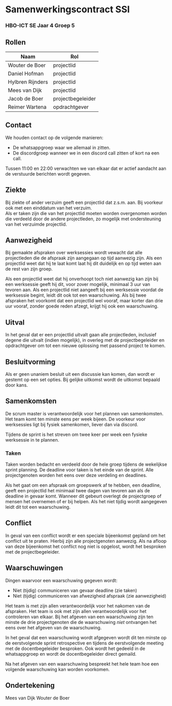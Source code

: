 # Samenwerkingscontract SSI

### HBO-ICT SE Jaar 4 Groep 5

## Rollen

| Naam             | Rol               |
| ---------------- | ----------------- |
| Wouter de Boer   | projectlid        |
| Daniel Hofman    | projectlid        |
| Hylbren Rijnders | projectlid        |
| Mees van Dijk    | projectlid        |
| Jacob de Boer    | projectbegeleider |
| Reimer Wartena   | opdrachtgever     |

## Contact

We houden contact op de volgende manieren:

- De whatsappgroep waar we allemaal in zitten.
- De discordgroep wanneer we in een discord call zitten of kort na een call.

Tussen 11:00 en 22:00 verwachten we van elkaar dat er actief aandacht aan de
verstuurde berichten wordt gegeven.

## Ziekte

Bij ziekte of ander verzuim geeft een projectlid dat z.s.m. aan. Bij voorkeur
ook met een einddatum van het verzuim.  
Als er taken zijn die van het projectlid moeten worden overgenomen worden die
verdeeld door de andere projectleden, zo mogelijk met ondersteuning van het
verzuimde projectlid.

## Aanwezigheid

Bij gemaakte afspraken over werksessies wordt vewacht dat alle projectleden die
de afspraak zijn aangegaan op tijd aanwezig zijn. Als een projectlid weet dat
hij te laat komt laat hij dit duidelijk en op tijd weten aan de rest van zijn
groep.

Als een projectlid weet dat hij onverhoopt toch niet aanwezig kan zijn bij een
werksessie geeft hij dit, voor zover mogelijk, minimaal 3 uur van tevoren aan.
Als een projectlid niet aangeeft bij een werksessie voordat de werksessie
begint, leidt dit ook tot een waarschuwing. Als bij twee afspraken het voorkomt
dat een projectlid wel vooraf, maar korter dan drie uur vooraf, zonder goede
reden afzegt, krijgt hij ook een waarschuwing.

## Uitval

In het geval dat er een projectlid uitvalt gaan alle projectleden, inclusief
degene die uitvalt (indien mogelijk), in overleg met de projectbegeleider en
opdrachtgever om tot een nieuwe oplossing met passend project te komen.

## Besluitvorming

Als er geen unaniem besluit uit een discussie kan komen, dan wordt er gestemt op
een set opties. Bij gelijke uitkomst wordt de uitkomst bepaald door kans.

## Samenkomsten

De scrum master is verantwoordelijk voor het plannen van samenkomsten. Het team
komt ten minste eens per week bijeen. De voorkeur voor werksessies ligt bij
fysiek samenkomen, liever dan via discord.

Tijdens de sprint is het streven om twee keer per week een fysieke werksessie in
te plannen.

### Taken

Taken worden bedacht en verdeeld door de hele groep tijdens de wekelijkse sprint
planning. De deadline voor taken is het einde van de sprint. Alle projectgenoten
worden het eens over deze verdeling en deadlines.

Als het gaat om een afspraak om groepswerk af te hebben, een deadline, geeft een
projectlid het minimaal twee dagen van tevoren aan als de deadline in gevaar
komt. Wanneer dit gebeurt overlegt de projectgroep of mensen het overnemen of er
bij helpen. Als het niet tijdig wordt aangegeven leidt dit tot een waarschuwing.

## Conflict

In geval van een conflict wordt er een speciale bijeenkomst gepland om het
conflict uit te praten. Hierbij zijn alle projectgenoten aanwezig. Als na afloop
van deze bijeenkomst het conflict nog niet is opgelost, wordt het besproken met
de projectbegeleider.

## Waarschuwingen

Dingen waarvoor een waarschuwing gegeven wordt:

- Niet (tijdig) communiceren van gevaar deadline (zie taken)
- Niet (tijdig) communiceren van afwezigheid afspraak (zie aanwezigheid)

Het team is met zijn allen verantwoordelijk voor het nakomen van de afspraken.
Het team is ook met zijn allen verantwoordelijk voor het controleren van elkaar.
Bij het afgeven van een waarschuwing zijn ten minste de drie projectgenoten die
de waarschuwing _niet_ ontvangen het eens over het afgeven van de waarschuwing.

In het geval dat een waarschuwing wordt afgegeven wordt dit ten minste op de
eerstvolgende sprint retrospective en tijdens de eerstvolgende meeting met de
docentbegeleider besproken. Ook wordt het gedeeld in de whatsappgroep en wordt
de docentbegeleider direct gemaild.

Na het afgeven van een waarschuwing bespreekt het hele team hoe een volgende
waarschuwing kan worden voorkomen.

## Ondertekening

Mees van Dijk
Wouter de Boer
